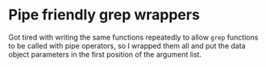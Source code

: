 # Pipe friendly grep wrappers
Got tired with writing the same functions repeatedly to allow `grep` functions
to be called with pipe operators, so I wrapped them all and put the data object
parameters in the first position of the argument list.


```R

